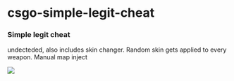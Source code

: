# csgo-simple-legit-cheat
### Simple legit cheat

undecteded, also includes skin changer. Random skin gets applied to every weapon. Manual map inject 

<img src="https://i.imgur.com/Ve1ogtz.png"/>
